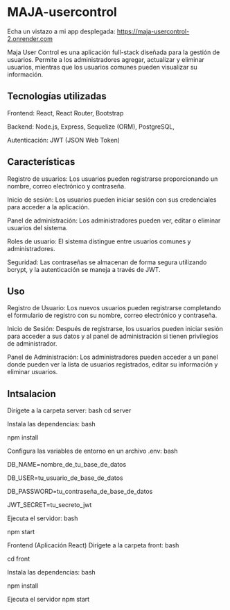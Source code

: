 # MAJA-usercontrol
Echa un vistazo a mi app desplegada: https://maja-usercontrol-2.onrender.com 

Maja User Control es una aplicación full-stack diseñada para la gestión de usuarios. Permite a los administradores agregar, actualizar y eliminar usuarios, mientras que los usuarios comunes pueden visualizar su información.

## Tecnologías utilizadas
Frontend:
React,
React Router, 
Bootstrap

Backend:
Node.js,
Express,
Sequelize (ORM),
PostgreSQL, 

Autenticación:
JWT (JSON Web Token)

## Características
Registro de usuarios: Los usuarios pueden registrarse proporcionando un nombre, correo electrónico y contraseña.

Inicio de sesión: Los usuarios pueden iniciar sesión con sus credenciales para acceder a la aplicación.

Panel de administración: Los administradores pueden ver, editar o eliminar usuarios del sistema.

Roles de usuario: El sistema distingue entre usuarios comunes y administradores.

Seguridad: Las contraseñas se almacenan de forma segura utilizando bcrypt, y la autenticación se maneja a través de JWT.

## Uso
Registro de Usuario: Los nuevos usuarios pueden registrarse completando el formulario de registro con su nombre, correo electrónico y contraseña.

Inicio de Sesión: Después de registrarse, los usuarios pueden iniciar sesión para acceder a sus datos y al panel de administración si tienen privilegios de administrador.

Panel de Administración: Los administradores pueden acceder a un panel donde pueden ver la lista de usuarios registrados, editar su información y eliminar usuarios.

## Intsalacion
Dirígete a la carpeta server:
bash
cd server

Instala las dependencias:
bash 

npm install

Configura las variables de entorno en un archivo .env:
bash

DB_NAME=nombre_de_tu_base_de_datos

DB_USER=tu_usuario_de_base_de_datos

DB_PASSWORD=tu_contraseña_de_base_de_datos

JWT_SECRET=tu_secreto_jwt

Ejecuta el servidor:
bash

npm start

Frontend (Aplicación React)
Dirígete a la carpeta front:
bash

cd front

Instala las dependencias:
bash

npm install

Ejecuta el servidor
npm start


